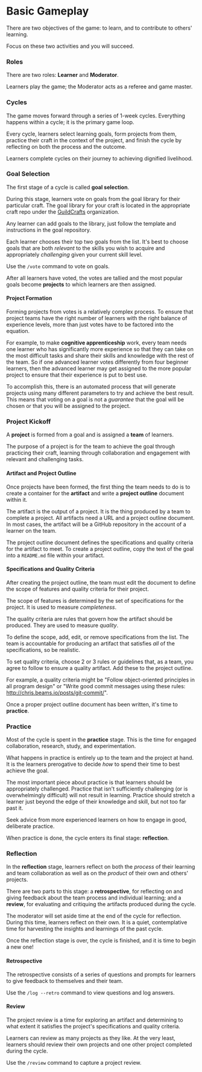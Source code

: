 # Basic Gameplay

There are two objectives of the game: to learn, and to contribute to others' learning.

Focus on these two activities and you will succeed.

### Roles

There are two roles: **Learner** and **Moderator**.

Learners play the game; the Moderator acts as a referee and game master.

### Cycles

The game moves forward through a series of 1-week cycles. Everything happens within a cycle; it is the primary game loop.

Every cycle, learners select learning goals, form projects from them, practice their craft in the context of the project, and finish the cycle by reflecting on both the process and the outcome.

Learners complete cycles on their journey to achieving dignified livelihood.

### Goal Selection

The first stage of a cycle is called **goal selection**.

During this stage, learners vote on goals from the goal library for their particular craft. The goal library for your craft is located in the appropriate craft repo under the [GuildCrafts][guildcrafts] organization.

Any learner can add goals to the library, just follow the template and instructions in the goal repository.

Each learner chooses their top two goals from the list. It's best to choose goals that are both _relevant_ to the skills you wish to acquire and appropriately _challenging_ given your current skill level.

Use the `/vote` command to vote on goals.

After all learners have voted, the votes are tallied and the most popular goals become **projects** to which learners are then assigned.

#### Project Formation

Forming projects from votes is a relatively complex process. To ensure that project teams have the right number of learners with the right balance of experience levels, more than just votes have to be factored into the equation.

For example, to make **cognitive apprenticeship** work, every team needs one learner who has significantly more experience so that they can take on the most difficult tasks and share their skills and knowledge with the rest of the team. So if one advanced learner votes differently from four beginner learners, then the advanced learner may get assigned to the more popular project to ensure that their experience is put to best use.

To accomplish this, there is an automated process that will generate projects using many different parameters to try and achieve the best result. This means that voting on a goal is not a _guarantee_ that the goal will be chosen or that you will be assigned to the project.

### Project Kickoff

A **project** is formed from a goal and is assigned a **team** of learners.

The purpose of a project is for the team to achieve the goal through practicing their craft, learning through collaboration and engagement with relevant and challenging tasks.

#### Artifact and Project Outline

Once projects have been formed, the first thing the team needs to do is to create a container for the **artifact** and write a **project outline** document within it.

The artifact is the output of a project. It is the thing produced by a team to complete a project. All artifacts need a URL and a project outline document. In most cases, the artifact will be a GitHub repository in the account of a learner on the team.

The project outline document defines the specifications and quality criteria for the artifact to meet. To create a project outline, copy the text of the goal into a `README.md` file within your artifact.

#### Specifications and Quality Criteria

After creating the project outline, the team must edit the document to define the scope of features and quality criteria for their project.

The scope of features is determined by the set of specifications for the project. It is used to measure _completeness_.

The quality criteria are rules that govern how the artifact should be produced. They are used to measure _quality_.

To define the scope, add, edit, or remove specifications from the list. The team is accountable for producing an artifact that satisfies _all_ of the specifications, so be realistic.

To set quality criteria, choose 2 or 3 rules or guidelines that, as a team, you agree to follow to ensure a quality artifact. Add these to the project outline.

For example, a quality criteria might be "Follow object-oriented principles in all program design" or "Write good commit messages using these rules: http://chris.beams.io/posts/git-commit/".

Once a proper project outline document has been written, it's time to **practice**.

### Practice

Most of the cycle is spent in the **practice** stage. This is the time for engaged collaboration, research, study, and experimentation.

What happens in practice is entirely up to the team and the project at hand. It is the learners prerogative to decide _how_ to spend their time to best achieve the goal.

The most important piece about practice is that learners should be appropriately challenged. Practice that isn't sufficiently challenging (or is overwhelmingly difficult) will not result in learning. Practice should stretch a learner just beyond the edge of their knowledge and skill, but not too far past it.

Seek advice from more experienced learners on how to engage in good, deliberate practice.

When practice is done, the cycle enters its final stage: **reflection**.

### Reflection

In the **reflection** stage, learners reflect on both the _process_ of their learning and team collaboration as well as on the _product_ of their own and others' projects.

There are two parts to this stage: a **retrospective**, for reflecting on and giving feedback about the team process and individual learning; and a **review**, for evaluating and critiquing the artifacts produced during the cycle.

The moderator will set aside time at the end of the cycle for reflection. During this time, learners reflect on their own. It is a quiet, contemplative time for harvesting the insights and learnings of the past cycle.

Once the reflection stage is over, the cycle is finished, and it is time to begin a new one!

#### Retrospective

The retrospective consists of a series of questions and prompts for learners to give feedback to themselves and their team.

Use the `/log --retro` command to view questions and log answers.

#### Review

The project review is a time for exploring an artifact and determining to what extent it satisfies the project's specifications and quality criteria.

Learners can review as many projects as they like. At the very least, learners should review their own projects and one other project completed during the cycle.

Use the `/review` command to capture a project review.

[guildcrafts]: http://github.com/GuildCrafts
